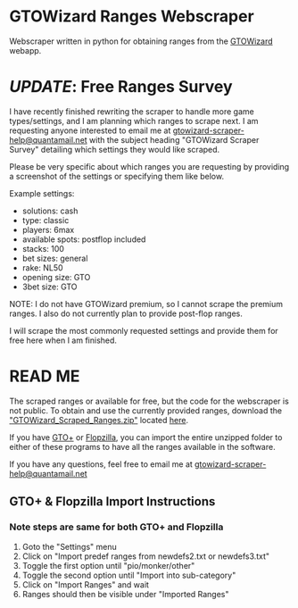 # GTOWizard Ranges Webscraper

Webscraper written in python for obtaining ranges from the [GTOWizard](https://app.gtowizard.com/solutions) webapp.

# ***UPDATE***: Free Ranges Survey

I have recently finished rewriting the scraper to handle more game types/settings, and I am planning which ranges to scrape next. I am requesting anyone interested to email me at [gtowizard-scraper-help@quantamail.net](mailto:gtowizard-scraper-help@quantamail.net) with the subject heading "GTOWizard Scraper Survey" detailing which settings they would like scraped.

Please be very specific about which ranges you are requesting by providing a screenshot of the settings or specifying them like below.

Example settings:
- solutions: cash
- type: classic
- players: 6max
- available spots: postflop included
- stacks: 100
- bet sizes: general
- rake: NL50
- opening size: GTO
- 3bet size: GTO

NOTE: I do not have GTOWizard premium, so I cannot scrape the premium ranges. I also do not currently plan to provide post-flop ranges.

I will scrape the most commonly requested settings and provide them for free here when I am finished.

# READ ME

The scraped ranges or available for free, but the code for the webscraper is not public.
To obtain and use the currently provided ranges, download the ["GTOWizard_Scraped_Ranges.zip"](https://github.com/mtpham99/gtowizard_scrape_public/releases/download/v0.1-ranges-only/GTOWizard_Scraped_Ranges.zip) located [here](https://github.com/mtpham99/gtowizard_scrape_public/releases/tag/v0.1-ranges-only).

If you have [GTO+](https://gtoplus.com) or [Flopzilla](https://flopzilla.com), you can import the entire unzipped folder to either of these programs to have all the ranges available in the software.

If you have any questions, feel free to email me at [gtowizard-scraper-help@quantamail.net](mailto:gtowizard-scraper-help@quantamail.net)

## GTO+ & Flopzilla Import Instructions
### Note steps are same for both GTO+ and Flopzilla
1. Goto the "Settings" menu
2. Click on "Import predef ranges from newdefs2.txt or newdefs3.txt"
3. Toggle the first option until "pio/monker/other"
4. Toggle the second option until "Import into sub-category"
5. Click on "Import Ranges" and wait
6. Ranges should then be visible under "Imported Ranges"
